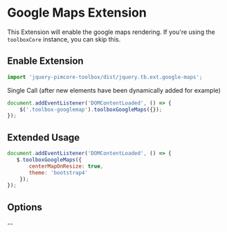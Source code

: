 # Google Maps Extension
This Extension will enable the google maps rendering. 
If you're using the `toolboxCore` instance, you can skip this.

## Enable Extension
```js
import 'jquery-pimcore-toolbox/dist/jquery.tb.ext.google-maps';
```

Single Call (after new elements have been dynamically added for example)
```javascript
document.addEventListener('DOMContentLoaded', () => {
    $('.toolbox-googlemap').toolboxGoogleMaps({});
});
```

## Extended Usage
```javascript
document.addEventListener('DOMContentLoaded', () => {
   $.toolboxGoogleMaps({
       centerMapOnResize: true,
       theme: 'bootstrap4'
    });
});
```

## Options
--
